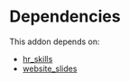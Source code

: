 # Dependencies

This addon depends on:

- [hr_skills](https://github.com/bringout/oca-ocb-hr/tree/f98b49b539eee9e50a57b2cbab9546577b4c3681/odoo-bringout-oca-ocb-hr_skills)
- [website_slides](https://github.com/bringout/oca-ocb-website/tree/9965a93c2c7a8a1f9155e81e743ed695c59b8c50/odoo-bringout-oca-ocb-website_slides)
